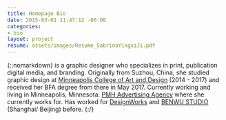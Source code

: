 ```yaml
---
title: Homepage Bio
date: 2015-03-01 11:47:12 -06:00
categories:
- bio
layout: project
resume: assets/images/Resume_SabrinaYingxiJi.pdf
---
```

{::nomarkdown}
is a graphic designer who specializes in print, publication digital media, and branding. Originally from Suzhou, China, she studied graphic design at <a href="https://mcad.edu/">Minneapolis College of Art and Design</a> (2014 - 2017) and received her BFA degree from there in May 2017. Currently working and living in Minneapolis, Minnesota. <a href="https://pmhadv.com/"> PMH Advertising Agency</a> where she currently works for. Has worked for <a href="https://mcad.edu/about-mcad/hire-mcad-talent/designworksMCAD">DesignWorks</a> and <a href="http://www.benwustudio.com/">BENWU STUDIO</a> (Shanghai/ Beijing) before.
{:/}  

